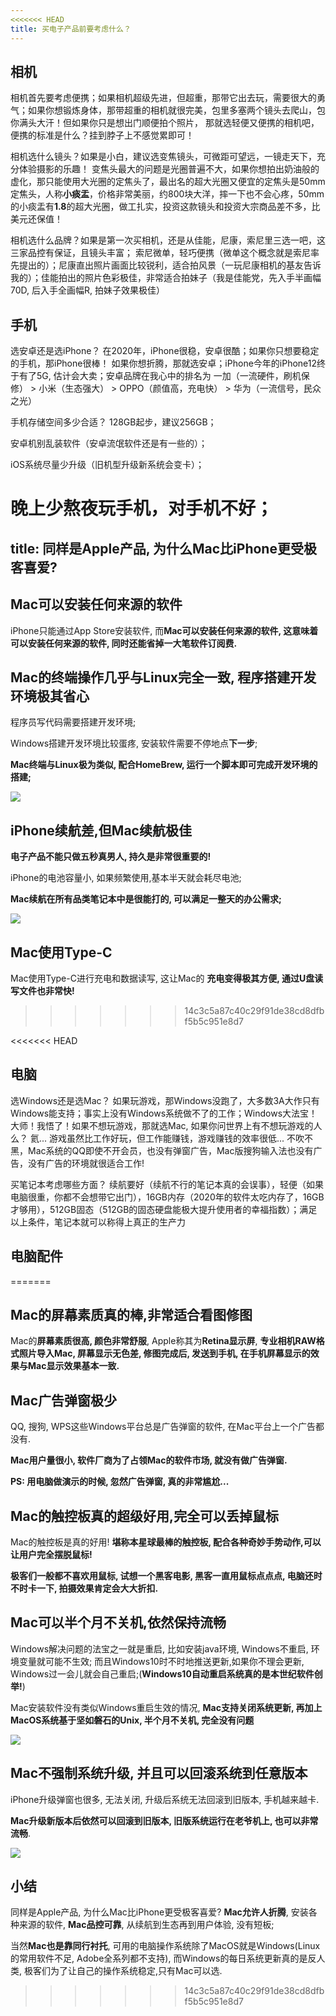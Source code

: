 ```yaml
---
<<<<<<< HEAD
title: 买电子产品前要考虑什么？
---
```


## 相机

相机首先要考虑便携；如果相机超级先进，但超重，那带它出去玩，需要很大的勇气；如果你想锻炼身体，那带超重的相机就很完美，包里多塞两个镜头去爬山，包你满头大汗！但如果你只是想出门顺便拍个照片， 那就选轻便又便携的相机吧，便携的标准是什么？挂到脖子上不感觉累即可！


相机选什么镜头？如果是小白，建议选变焦镜头，可微距可望远，一镜走天下，充分体验摄影的乐趣！ 变焦头最大的问题是光圈普遍不大，如果你想拍出奶油般的虚化，那只能使用大光圈的定焦头了，最出名的超大光圈又便宜的定焦头是50mm定焦头，人称**小痰盂**，价格非常美丽，约800块大洋，摔一下也不会心疼，50mm的小痰盂有**1.8**的超大光圈，做工扎实，投资这款镜头和投资大宗商品差不多，比美元还保值！



相机选什么品牌？如果是第一次买相机，还是从佳能，尼康，索尼里三选一吧，这三家品控有保证，且镜头丰富； 索尼微单，轻巧便携（微单这个概念就是索尼率先提出的）；尼康直出照片画面比较锐利，适合拍风景（一玩尼康相机的基友告诉我的）；佳能拍出的照片色彩极佳，非常适合拍妹子（我是佳能党，先入手半画幅70D, 后入手全画幅R, 拍妹子效果极佳） 





## 手机


选安卓还是选iPhone？ 在2020年，iPhone很稳，安卓很酷；如果你只想要稳定的手机，那iPhone很棒！ 如果你想折腾，那就选安卓；iPhone今年的iPhone12终于有了5G, 估计会大卖；安卓品牌在我心中的排名为 一加（一流硬件，刷机保修） > 小米（生态强大） > OPPO（颜值高，充电快） > 华为（一流信号，民众之光）


手机存储空间多少合适？ 128GB起步，建议256GB；

安卓机别乱装软件（安卓流氓软件还是有一些的）；

iOS系统尽量少升级（旧机型升级新系统会变卡）；

晚上少熬夜玩手机，对手机不好；
=======
title: 同样是Apple产品, 为什么Mac比iPhone更受极客喜爱?
---

## Mac可以安装任何来源的软件

iPhone只能通过App Store安装软件, 而**Mac可以安装任何来源的软件, 这意味着可以安装任何来源的软件, 同时还能省掉一大笔软件订阅费.**


## Mac的终端操作几乎与Linux完全一致, 程序搭建开发环境极其省心

程序员写代码需要搭建开发环境;

Windows搭建开发环境比较蛋疼, 安装软件需要不停地点**下一步**;

**Mac终端与Linux极为类似, 配合HomeBrew, 运行一个脚本即可完成开发环境的搭建;**

![](https://www.v2fy.com/asset/0i/jikemiji/jikemiji-md/kr-000121.assets/MacBook%20Pro%E5%A4%9C%E9%97%B4%E7%85%A7%E7%89%875k%E5%9B%BE%E7%89%87_%E5%BD%BC%E5%B2%B8%E5%9B%BE%E7%BD%91.jpg)

## iPhone续航差,但Mac续航极佳



**电子产品不能只做五秒真男人, 持久是非常很重要的!**

iPhone的电池容量小, 如果频繁使用,基本半天就会耗尽电池; 

**Mac续航在所有品类笔记本中是很能打的, 可以满足一整天的办公需求;**



![](https://www.v2fy.com/asset/0i/jikemiji/jikemiji-md/kr-000121.assets/%E4%BC%81%E4%B8%9A%E5%AE%B6%20%E5%8A%9E%E5%85%AC%20%E5%B7%A5%E4%BD%9C%20MacBook%20%E8%8B%B9%E6%9E%9C%20%E7%AC%94%E8%AE%B0%E6%9C%AC%E7%94%B5%E8%84%91%204K%E8%AE%BE%E8%AE%A1%E5%9B%BE%E7%89%87_%E5%BD%BC%E5%B2%B8%E5%9B%BE%E7%BD%91.jpg)

## Mac使用Type-C

Mac使用Type-C进行充电和数据读写, 这让Mac的 **充电变得极其方便, 通过U盘读写文件也非常快!**
>>>>>>> 14c3c5a87c40c29f91de38cd8dfbf5b5c951e8d7




<<<<<<< HEAD
## 电脑


选Windows还是选Mac？ 如果玩游戏，那Windows没跑了，大多数3A大作只有Windows能支持；事实上没有Windows系统做不了的工作；Windows大法宝！大师！我悟了！如果不想玩游戏，那就选Mac, 如果你问世界上有不想玩游戏的人么？ 氦... 游戏虽然比工作好玩，但工作能赚钱，游戏赚钱的效率很低... 不吹不黑，Mac系统的QQ即使不开会员，也没有弹窗广告，Mac版搜狗输入法也没有广告，没有广告的环境就很适合工作!


买笔记本考虑哪些方面？ 续航要好（续航不行的笔记本真的会误事），轻便（如果电脑很重，你都不会想带它出门），16GB内存（2020年的软件太吃内存了，16GB才够用），512GB固态（512GB的固态硬盘能极大提升使用者的幸福指数）；满足以上条件，笔记本就可以称得上真正的生产力






## 电脑配件



=======
## Mac的屏幕素质真的棒,非常适合看图修图


Mac的**屏幕素质很高, 颜色非常舒服**, Apple称其为**Retina显示屏**, **专业相机RAW格式照片导入Mac, 屏幕显示无色差, 修图完成后, 发送到手机, 在手机屏幕显示的效果与Mac显示效果基本一致.**



## Mac广告弹窗极少

QQ, 搜狗, WPS这些Windows平台总是广告弹窗的软件, 在Mac平台上一个广告都没有.

**Mac用户量很小, 软件厂商为了占领Mac的软件市场, 就没有做广告弹窗.**

**PS: 用电脑做演示的时候, 忽然广告弹窗, 真的非常尴尬...**



## Mac的触控板真的超级好用,完全可以丢掉鼠标

Mac的触控板是真的好用!  **堪称本星球最棒的触控板, 配合各种奇妙手势动作,可以让用户完全摆脱鼠标!**

**极客们一般都不喜欢用鼠标, 试想一个黑客电影, 黑客一直用鼠标点点点, 电脑还时不时卡一下, 拍摄效果肯定会大大折扣.**




## Mac可以半个月不关机,依然保持流畅


Windows解决问题的法宝之一就是重启, 比如安装java环境, Windows不重启, 环境变量就可能不生效; 而且Windows10时不时地推送更新,如果你不理会更新, Windows过一会儿就会自己重启;(**Windows10自动重启系统真的是本世纪软件创举!**)

Mac安装软件没有类似Windows重启生效的情况, **Mac支持关闭系统更新, 再加上MacOS系统基于坚如磐石的Unix, 半个月不关机, 完全没有问题**

![](https://www.v2fy.com/asset/0i/jikemiji/jikemiji-md/kr-000121.assets/macbook%20%E8%8B%B9%E6%9E%9C%E7%AC%94%E8%AE%B0%E6%9C%AC%E7%94%B5%E8%84%91%20%E5%8A%9E%E5%85%AC%204K%E8%AE%BE%E8%AE%A1%E5%A3%81%E7%BA%B8_%E5%BD%BC%E5%B2%B8%E5%9B%BE%E7%BD%91.jpg)

## Mac不强制系统升级, 并且可以回滚系统到任意版本

iPhone升级弹窗也很多, 无法关闭, 升级后系统无法回滚到旧版本, 手机越来越卡.

**Mac升级新版本后依然可以回滚到旧版本, 旧版系统运行在老爷机上, 也可以非常流畅**.

![](https://www.v2fy.com/asset/0i/jikemiji/jikemiji-md/kr-000121.assets/Macbook%20%E6%A1%8C%E9%9D%A2%20%E8%8B%B9%E6%9E%9C%E7%94%B5%E8%84%91%E5%9B%BE%E7%89%87_%E5%BD%BC%E5%B2%B8%E5%9B%BE%E7%BD%91.jpg)

## 小结

同样是Apple产品, 为什么Mac比iPhone更受极客喜爱? **Mac允许人折腾**, 安装各种来源的软件, **Mac品控可靠**, 从续航到生态再到用户体验, 没有短板; 

当然**Mac也是靠同行衬托**, 可用的电脑操作系统除了MacOS就是Windows(Linux的常用软件不足, Adobe全系列都不支持), 而Windows的每日系统更新真的是反人类, 极客们为了让自己的操作系统稳定,只有Mac可以选.
>>>>>>> 14c3c5a87c40c29f91de38cd8dfbf5b5c951e8d7
